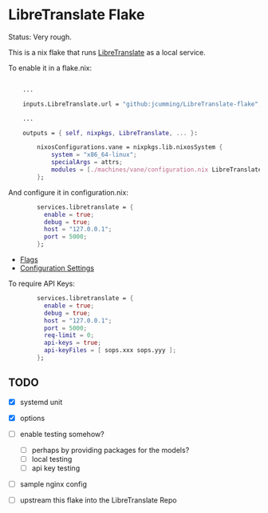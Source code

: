 
LibreTranslate Flake
====================

Status: Very rough. 

This is a nix flake that runs [LibreTranslate](https://libretranslate.com) as a local service. 

To enable it in a flake.nix:

```nix

    ...

    inputs.LibreTranslate.url = "github:jcumming/LibreTranslate-flake";

    ...

    outputs = { self, nixpkgs, LibreTranslate, ... }: 

        nixosConfigurations.vane = nixpkgs.lib.nixosSystem {
            system = "x86_64-linux";
            specialArgs = attrs;
            modules = [./machines/vane/configuration.nix LibreTranslate.nixosModules.default];
        };
```

And configure it in configuration.nix:

```nix
        services.libretranslate = {
          enable = true;
          debug = true;
          host = "127.0.0.1";
          port = 5000;
        };
```

- [Flags](https://github.com/LibreTranslate/LibreTranslate#configuration-parameters)
- [Configuration Settings](https://github.com/LibreTranslate/LibreTranslate#settings--flags)

To require API Keys:

```nix
        services.libretranslate = {
          enable = true;
          debug = true;
          host = "127.0.0.1";
          port = 5000;
          req-limit = 0;
          api-keys = true;
          api-keyFiles = [ sops.xxx sops.yyy ];
        };
```

TODO
----

- [x] systemd unit 
- [x] options
- [ ] enable testing somehow? 
    - [ ] perhaps by providing packages for the models? 
    - [ ] local testing
    - [ ] api key testing
- [ ] sample nginx config 
- [ ] upstream this flake into the LibreTranslate Repo

